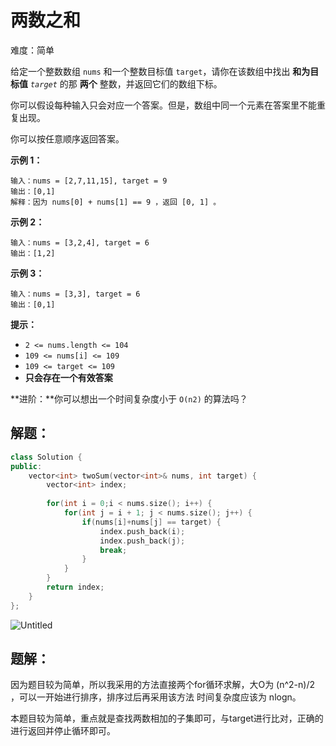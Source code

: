 # 两数之和

难度：简单

给定一个整数数组 `nums` 和一个整数目标值 `target`，请你在该数组中找出 **和为目标值** *`target`* 的那 **两个** 整数，并返回它们的数组下标。

你可以假设每种输入只会对应一个答案。但是，数组中同一个元素在答案里不能重复出现。

你可以按任意顺序返回答案。

**示例 1：**

```
输入：nums = [2,7,11,15], target = 9
输出：[0,1]
解释：因为 nums[0] + nums[1] == 9 ，返回 [0, 1] 。
```

**示例 2：**

```
输入：nums = [3,2,4], target = 6
输出：[1,2]
```

**示例 3：**

```
输入：nums = [3,3], target = 6
输出：[0,1]
```

**提示：**

- `2 <= nums.length <= 104`
- `109 <= nums[i] <= 109`
- `109 <= target <= 109`
- **只会存在一个有效答案**

**进阶：**你可以想出一个时间复杂度小于 `O(n2)` 的算法吗？

## 解题：

```cpp
class Solution {
public:
    vector<int> twoSum(vector<int>& nums, int target) {
        vector<int> index;
        
        for(int i = 0;i < nums.size(); i++) {
            for(int j = i + 1; j < nums.size(); j++) {
                if(nums[i]+nums[j] == target) {
                    index.push_back(i);
                    index.push_back(j);
                    break;
                }
            }
        }
        return index;
    }
};
```

![Untitled](https://s3-us-west-2.amazonaws.com/secure.notion-static.com/213ebf91-7e7a-4fcb-9e23-4847a1545517/Untitled.png)

## 题解：

因为题目较为简单，所以我采用的方法直接两个for循环求解，大O为 (n^2-n)/2 ，可以一开始进行排序，排序过后再采用该方法 时间复杂度应该为 nlogn。

本题目较为简单，重点就是查找两数相加的子集即可，与target进行比对，正确的进行返回并停止循环即可。